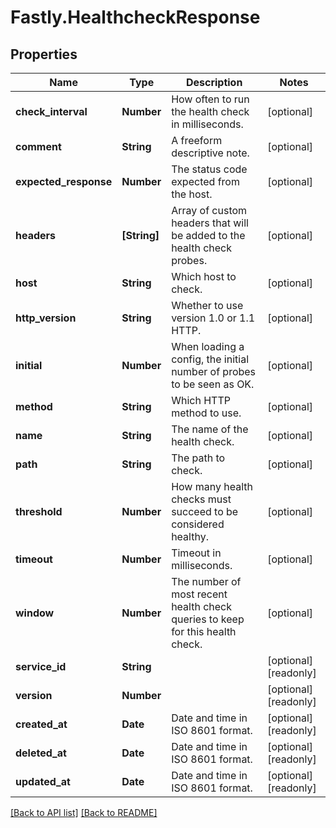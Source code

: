 # Fastly.HealthcheckResponse

## Properties

Name | Type | Description | Notes
------------ | ------------- | ------------- | -------------
**check_interval** | **Number** | How often to run the health check in milliseconds. | [optional] 
**comment** | **String** | A freeform descriptive note. | [optional] 
**expected_response** | **Number** | The status code expected from the host. | [optional] 
**headers** | **[String]** | Array of custom headers that will be added to the health check probes. | [optional] 
**host** | **String** | Which host to check. | [optional] 
**http_version** | **String** | Whether to use version 1.0 or 1.1 HTTP. | [optional] 
**initial** | **Number** | When loading a config, the initial number of probes to be seen as OK. | [optional] 
**method** | **String** | Which HTTP method to use. | [optional] 
**name** | **String** | The name of the health check. | [optional] 
**path** | **String** | The path to check. | [optional] 
**threshold** | **Number** | How many health checks must succeed to be considered healthy. | [optional] 
**timeout** | **Number** | Timeout in milliseconds. | [optional] 
**window** | **Number** | The number of most recent health check queries to keep for this health check. | [optional] 
**service_id** | **String** |  | [optional] [readonly] 
**version** | **Number** |  | [optional] [readonly] 
**created_at** | **Date** | Date and time in ISO 8601 format. | [optional] [readonly] 
**deleted_at** | **Date** | Date and time in ISO 8601 format. | [optional] [readonly] 
**updated_at** | **Date** | Date and time in ISO 8601 format. | [optional] [readonly] 


[[Back to API list]](../../README.md#endpoints) [[Back to README]](../../README.md)
